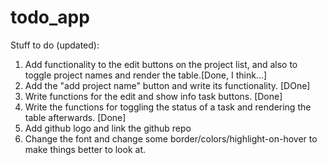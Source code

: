 # todo_app

Stuff to do (updated):

1. Add functionality to the edit buttons on the project list, and also to toggle project names and render the table.[Done, I think...]
2. Add the "add project name" button and write its functionality. [DOne]
3. Write functions for the edit and show info task buttons. [Done]
4. Write the functions for toggling the status of a task and rendering the table afterwards. [Done]
5. Add github logo and link the github repo
6. Change the font and change some border/colors/highlight-on-hover to make things better to look at.